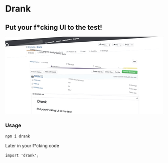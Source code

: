 # Drank
## Put your f*cking UI to the test!

![Drunk UI animation](drank.gif)

### Usage
```
npm i drank
```

Later in your f*cking code

```
import 'drank';
```
